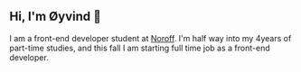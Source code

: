 ## Hi, I'm Øyvind 👋

I am a front-end developer student at <a href="http://www.noroff.no">Noroff</a>. I'm half way into my 4years of part-time studies, and this fall I am starting full time job as a front-end developer.
